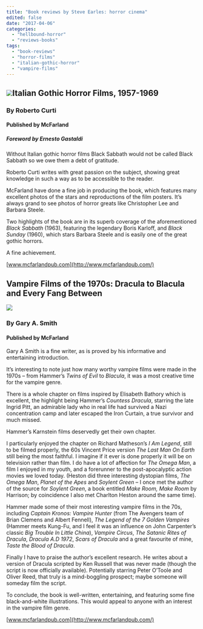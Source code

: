 ```yaml
---
title: "Book reviews by Steve Earles: horror cinema"
edited: false
date: "2017-04-06"
categories:
  - "hellbound-horror"
  - "reviews-books"
tags:
  - "book-reviews"
  - "horror-films"
  - "italian-gothic-horror"
  - "vampire-films"
---
```


## ![](https://hellbound.ca/wp-content/uploads/2017/04/Italian-Gothic-Horror-Films.jpg)Italian Gothic Horror Films, 1957-1969

### By Roberto Curti

#### Published by McFarland

##### Foreword by Ernesto Gastaldi

Without Italian gothic horror films Black Sabbath would not be called Black Sabbath so we owe them a debt of gratitude.

Roberto Curti writes with great passion on the subject, showing great knowledge in such a way as to be accessible to the reader.

McFarland have done a fine job in producing the book, which features many excellent photos of the stars and reproductions of the film posters. It’s always grand to see photos of horror greats like Christopher Lee and Barbara Steele.

Two highlights of the book are in its superb coverage of the aforementioned _Black Sabbath_ (1963), featuring the legendary Boris Karloff, and _Black Sunday_ (1960), which stars Barbara Steele and is easily one of the great gothic horrors.

A fine achievement.

[www.mcfarlandpub.com](http://www.mcfarlandpub.com/)

## Vampire Films of the 1970s: Dracula to Blacula and Every Fang Between

![](https://hellbound.ca/wp-content/uploads/2017/04/Vampire-Films-of-the-1970s.jpg)

### By Gary A. Smith

#### Published by McFarland

Gary A Smith is a fine writer, as is proved by his informative and entertaining introduction.

It’s interesting to note just how many worthy vampire films were made in the 1970s – from Hammer’s _Twins of Evil_ to _Blacula_, it was a most creative time for the vampire genre.

There is a whole chapter on films inspired by Elisabeth Bathory which is excellent, the highlight being Hammer’s _Countess Dracula_, starring the late Ingrid Pitt, an admirable lady who in real life had survived a Nazi concentration camp and later escaped the Iron Curtain, a true survivor and much missed.

Hammer’s Karnstein films deservedly get their own chapter.

I particularly enjoyed the chapter on Richard Matheson’s _I Am Legend_, still to be filmed properly, the 60s Vincent Price version _The Last Man On Earth_ still being the most faithful. I imagine if it ever is done properly it will be on television rather than film. I do have a lot of affection for _The Omega Man_, a film I enjoyed in my youth, and a forerunner to the post-apocalyptic action movies we loved today. (Heston did three interesting dystopian films, _The Omega Man_, _Planet of the Apes_ and _Soylent Green_ – I once met the author of the source for _Soylent Green_, a book entitled _Make Room, Make Room_ by Harrison; by coincidence I also met Charlton Heston around the same time).

Hammer made some of their most interesting vampire films in the 70s, including _Captain Kronos: Vampire Hunter_ (from The Avengers team of Brian Clemens and Albert Fennell), _The Legend of the 7 Golden Vampires_ (Hammer meets Kung-Fu, and I feel it was an influence on John Carpenter’s classic _Big Trouble In Little China_), _Vampire Circus_, _The Satanic Rites of Dracula_, _Dracula A.D 1972_, _Scars of Dracula_ and a great favourite of mine, _Taste the Blood of Dracula_.

Finally I have to praise the author’s excellent research. He writes about a version of Dracula scripted by Ken Russell that was never made (though the script is now officially available). Potentially starring Peter O’Toole and Oliver Reed, that truly is a mind-boggling prospect; maybe someone will someday film the script.

To conclude, the book is well-written, entertaining, and featuring some fine black-and-white illustrations. This would appeal to anyone with an interest in the vampire film genre.

[www.mcfarlandpub.com](http://www.mcfarlandpub.com/)
